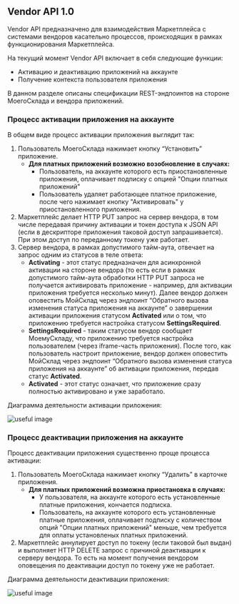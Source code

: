 ## Vendor API 1.0

Vendor API предназначено для взаимодействия Маркетплейса с системами вендоров касательно процессов, происходящих в 
рамках функционирования Маркетплейса.

На текущий момент Vendor API включает в себя следующие функции:

+ Активацию и деактивацию приложений на аккаунте
+ Получение контекста пользователя приложения

В данном разделе описаны спецификации REST-эндпоинтов на стороне МоегоСклада и вендора приложений.


### Процесс активации приложения на аккаунте

В общем виде процесс активации приложения выглядит так:

1. Пользователь МоегоСклада нажимает кнопку “Установить” приложение.
    + **Для платных приложений возможно возобновление в случаях:** 
        + Пользователь, на аккаунте которого есть приостановленные приложения, оплачивает подписку с опцией "Опции платных 
        приложений"
        + Пользователь удаляет работающее платное приложение, после чего нажимает кнопку "Активировать" у 
        приостановленного приложения.
2. Маркетплейс делает HTTP PUT запрос на сервер вендора, в том числе передавая причину активации и токен доступа к 
JSON API (если в дескрипторе приложения таковой доступ запрашивается). При этом доступ по переданному токену уже работает.
3. Сервер вендора, в рамках допустимого тайм-аута, отвечает на запрос одним из статусов в теле ответа:
    + **Activating** - этот статус предназначен для асинхронной активации на стороне вендора (то есть если в рамках 
    допустимого тайм-аута обработки HTTP PUT запроса не получается активировать приложение - например, для активации 
    приложения требуется несколько минут). Далее вендор должен оповестить МойСклад через эндпоинт “Обратного вызова 
    изменения статуса приложения на аккаунте” о завершении активации приложения статусом **Activated** или о том, что 
    приложению требуется настройка статусом **SettingsRequired**.
    + **SettingsRequired** - таким статусом вендор сообщает МоемуСкладу, что приложению требуется настройка пользователем 
    (через iframe-часть приложения). После того, как пользователь настроит приложение, вендор должен оповестить 
    МойСклад через эндпоинт “Обратного вызова изменения статуса приложения на аккаунте” об активации приложения, 
    передав статус **Activated**.
    + **Activated** - этот статус означает, что приложение сразу полностью активировано и уже заработало.

Диаграмма деятельности активации приложения:

![useful image](diag_activate.png)

### Процесс деактивации приложения на аккаунте

Процесс деактивации приложения существенно проще процесса активации:

1. Пользователь МоегоСклада нажимает кнопку “Удалить” в карточке приложения.
    + **Для платных приложений возможна приостановка в случаях:** 
        + У пользователя, на аккаунте которого есть установленные платные приложения, кончается подписка.
        + Пользователь, на аккаунте которого есть установленные платные приложения, оплачивает подписку с количеством 
        опций "Опции платных приложений" меньше, чем требуется для оплаты установленых платных приложений.        
2. Маркетплейс аннулирует доступ по токену (если таковой был выдан) и выполняет HTTP DELETE запрос с причиной деактивации
 к серверу вендора. То есть на момент получения вендором оповещения по деактивации доступ по токену уже не работает.

Диаграмма деятельности деактивации приложения:

![useful image](diag_deactivate.png)

 


